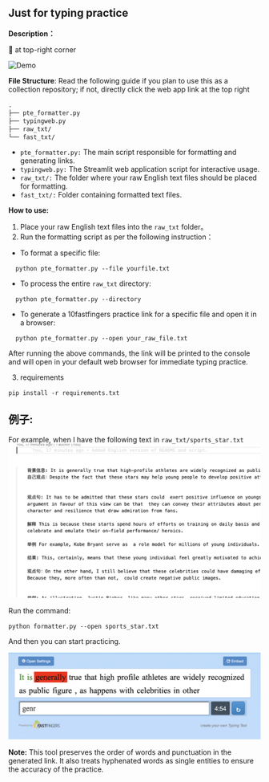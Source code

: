 
## Just for typing practice 

**Description：**  

🔗 at top-right corner
  
![Demo](imgs/output.gif)


**File Structure**: Read the following guide if you plan to use this as a collection repository; if not, directly click the web app link at the top right
```shell
.
├── pte_formatter.py
├── typingweb.py
├── raw_txt/
└── fast_txt/
```

- `pte_formatter.py:` The main script responsible for formatting and generating links.
- `typingweb.py:` The Streamlit web application script for interactive usage.
- `raw_txt/:` The folder where your raw English text files should be placed for formatting.
- `fast_txt/:` Folder containing formatted text files.

**How to use:**  

1. Place your raw English text files into the `raw_txt` folder。
2. Run the formatting script as per the following instruction：

- To format a specific file:

```shell
  python pte_formatter.py --file yourfile.txt
```

- To process the entire `raw_txt` directory:

```shell
  python pte_formatter.py --directory
  ```

- To generate a 10fastfingers practice link for a specific file and open it in a browser:

```shell
  python pte_formatter.py --open your_raw_file.txt
  ```

After running the above commands, the link will be printed to the console and will open in your default web browser for immediate typing practice.

3. requirements 

```shell 
pip install -r requirements.txt
```
## **例子:**
For example, when I have the following text in `raw_txt/sports_star.txt`
![](/imgs/example_1.png)

Run the command:
```shell
python formatter.py --open sports_star.txt
```

And then you can start practicing.

![](/imgs/example_2.png)

**Note:**
This tool preserves the order of words and punctuation in the generated link. It also treats hyphenated words as single entities to ensure the accuracy of the practice.


